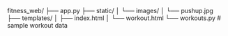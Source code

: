 fitness_web/
├── app.py
├── static/
│   └── images/
│       └── pushup.jpg
├── templates/
│   ├── index.html
│   └── workout.html
└── workouts.py  # sample workout data


